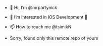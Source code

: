 - 👋 Hi, I’m @mrpartynick
- 👀 I’m interested in IOS Development 📱 
- 📫 How to reach me @tsimikN

- Sorry, found only this remote repo of yours